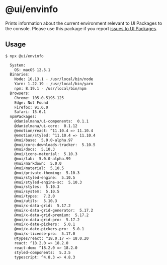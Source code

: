 # @ui/envinfo

Prints information about the current environment relevant to UI Packages to the console.
Please use this package if you report [issues to UI Packages](https://github.com/danielmana/ui-packages/issues).

## Usage

```bash
$ npx @ui/envinfo

  System:
    OS: macOS 12.5.1
  Binaries:
    Node: 16.13.1 - /usr/local/bin/node
    Yarn: 1.22.19 - /usr/local/bin/yarn
    npm: 8.19.1 - /usr/local/bin/npm
  Browsers:
    Chrome: 105.0.5195.125
    Edge: Not Found
    Firefox: 91.6.0
    Safari: 15.6.1
  npmPackages:
    @danielmana/ui-components:  0.1.1
    @danielmana/ui-core:  0.1.12
    @emotion/react: ^11.10.4 => 11.10.4
    @emotion/styled: ^11.10.4 => 11.10.4
    @mui/base:  5.0.0-alpha.97
    @mui/core-downloads-tracker:  5.10.5
    @mui/docs:  5.10.3
    @mui/icons-material:  5.10.3
    @mui/lab:  5.0.0-alpha.99
    @mui/markdown:  5.0.0
    @mui/material:  5.10.5
    @mui/private-theming:  5.10.3
    @mui/styled-engine:  5.10.5
    @mui/styled-engine-sc:  5.10.3
    @mui/styles:  5.10.3
    @mui/system:  5.10.5
    @mui/types:  7.2.0
    @mui/utils:  5.10.3
    @mui/x-data-grid:  5.17.2
    @mui/x-data-grid-generator:  5.17.2
    @mui/x-data-grid-premium:  5.17.2
    @mui/x-data-grid-pro:  5.17.2
    @mui/x-date-pickers:  5.0.1
    @mui/x-date-pickers-pro:  5.0.1
    @mui/x-license-pro:  5.17.0
    @types/react: ^18.0.17 => 18.0.20
    react: ^18.2.0 => 18.2.0
    react-dom: ^18.2.0 => 18.2.0
    styled-components:  5.3.5
    typescript: ^4.8.3 => 4.8.3
```
